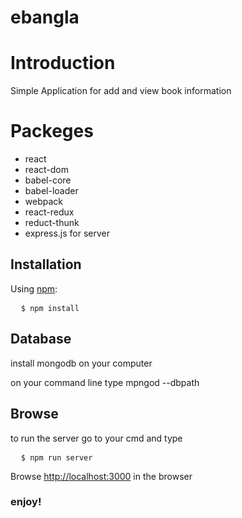 # ebangla
<h1>Introduction</h1>
<p>Simple Application for add and view book information</P>

<h1>Packeges</h1>
<ul>
  <li>react</li>
  <li>react-dom</li>
  <li>babel-core</li>
  <li>babel-loader</li>
  <li>webpack</li>
  <li>react-redux</li>
  <li>reduct-thunk</li>
  <li>express.js for server</li>
</ul>

<h2>Installation</h2>
<p>Using <a href="https://www.npmjs.com/">npm</a>:</p>
<pre>
  <code>$ npm install</code>
</pre>

<h2>Database</h2>
<p>install mongodb on your computer</p>
<p>
on your command line type mpngod --dbpath <projects_directory/client/data>
<p>

<h2>Browse</h2>
to run the server go to your cmd and type
<pre>
  <code>$ npm run server</code>
</pre>
<p>Browse <a href="http://localhost:3000">http://localhost:3000</a> in the browser <br/><h3>enjoy!</h3></p>
